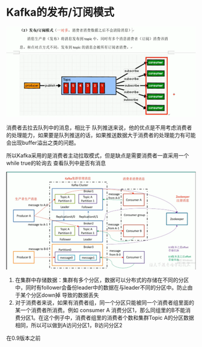 # Kafka的发布/订阅模式



![image-20210711161440241](image/image-20210711161440241.png)

消费者去拉去队列中的消息，相比于 队列推送来说，他的优点是不用考虑消费者的处理能力，如果要是队列推送的话，如果推送数据大于消费者的处理能力有可能会出现buffer溢出之类的问题。

所以Kafka采用的是消费者主动拉取模式，但是缺点是需要消费者一直采用一个while true的轮询去 查看队列中是否有消息

![image-20210711165926211](image/image-20210711165926211.png)

1. 在集群中存储数据：集群有多个分区，数据可以分布式的存储在不同的分区中，同时有follower会备份leader中的数据在与leader不同的分区中。防止由于某个分区down掉 导致的数据丢失
2. 对于消费者来说，如果有消费者组，同一个分区只能被同一个消费者组里面的某一个消费者所消费。例如 consumer A 消费分区1，那么同组里的B不能消费分区1。在这个例子中，消费者组里的消费者个数和集群Topic A的分区数据相同，所以可以做到A访问分区1，B访问分区2

在0.9版本之前
